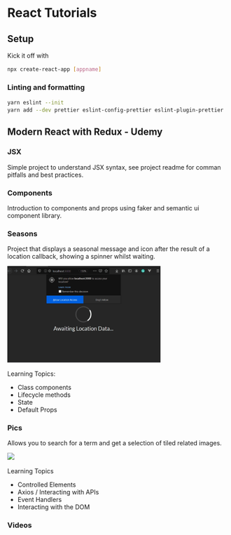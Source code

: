 # React Tutorials

## Setup
Kick it off with 
```bash
npx create-react-app [appname]
```

### Linting and formatting
```bash
yarn eslint --init
yarn add --dev prettier eslint-config-prettier eslint-plugin-prettier 
```


## Modern React with Redux - Udemy

### JSX
Simple project to understand JSX syntax, see project readme for comman pitfalls and best practices.

### Components
Introduction to components and props using faker and semantic ui component library.

### Seasons
Project that displays a seasonal message and icon after the result of a location callback, showing a spinner whilst waiting. 

<img src="./seasons/seasons.gif" width="350px" />

Learning Topics:
- Class components
- Lifecycle methods
- State
- Default Props

### Pics
Allows you to search for a term and get a selection of tiled related images.

<img src="./pics/pics.gif" width="350px" />

Learning Topics
- Controlled Elements
- Axios / Interacting with APIs
- Event Handlers
- Interacting with the DOM

### Videos
